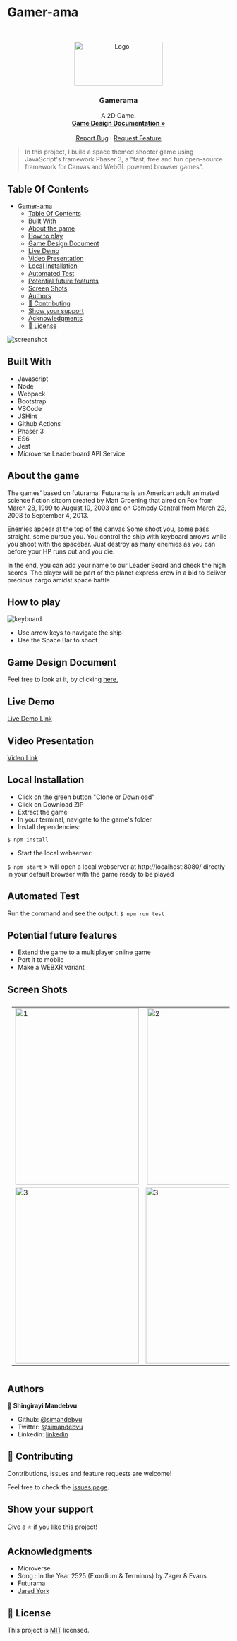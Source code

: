 # Gamer-ama

<br />
<p align="center">
  <a href="https://github.com/simandebvu/gamer-rama/">
    <img src="./gameLogo.jpg" alt="Logo" width="200" height="100">
  </a>

  <h3 align="center">Gamerama</h3>

  <p align="center">
    A 2D Game.
    <br />
    <a href="https://docs.google.com/document/d/1-zNJmz-6qaaU-A0K27EK4gqOucXgGByr81MkmnZPCzI/edit?usp=sharing"><strong>Game Design Documentation »</strong></a>
    <br />
    <br />
    <a href="hhttps://github.com/simandebvu/gamer-rama/issues/">Report Bug</a>
    ·
    <a href="https://github.com/simandebvu/gamer-rama/">Request Feature</a>
  </p>
</p>

> In this project, I build a space themed shooter game using JavaScript's framework Phaser 3, a "fast, free and fun open-source framework for Canvas and WebGL powered browser games".

## Table Of Contents

- [Gamer-ama](#gamer-ama)
  - [Table Of Contents](#table-of-contents)
  - [Built With](#built-with)
  - [About the game](#about-the-game)
  - [How to play](#how-to-play)
  - [Game Design Document](#game-design-document)
  - [Live Demo](#live-demo)
  - [Video Presentation](#video-presentation)
  - [Local Installation](#local-installation)
  - [Automated Test](#automated-test)
  - [Potential future features](#potential-future-features)
  - [Screen Shots](#screen-shots)
  - [Authors](#authors)
  - [🤝 Contributing](#-contributing)
  - [Show your support](#show-your-support)
  - [Acknowledgments](#acknowledgments)
  - [📝 License](#-license)

![screenshot](./app-screenshot.gif)

## Built With

- Javascript
- Node
- Webpack
- Bootstrap
- VSCode
- JSHint
- Github Actions
- Phaser 3
- ES6
- Jest
- Microverse Leaderboard API Service

## About the game 

The games’ based on futurama. Futurama is an American adult animated science fiction sitcom created by Matt Groening that aired on Fox from March 28, 1999 to August 10, 2003 and on Comedy Central from March 23, 2008 to September 4, 2013.

Enemies appear at the top of the canvas Some shoot you, some pass straight, some pursue you. You control the ship with keyboard arrows while you shoot with the spacebar. Just destroy as many enemies as you can before your HP runs out and you die.

In the end, you can add your name to our Leader Board and check the high scores.
The player will be part of the planet express crew in a bid to deliver precious cargo amidst space battle. 

## How to play

![keyboard](./keyboard.png)

- Use arrow keys to navigate the ship
- Use the Space Bar to shoot

## Game Design Document

Feel free to look at it, by clicking [here.](https://docs.google.com/document/d/1-zNJmz-6qaaU-A0K27EK4gqOucXgGByr81MkmnZPCzI/edit?usp=sharing)
  
## Live Demo

[Live Demo Link](https://gamer-ama.netlify.app/)

## Video Presentation

[Video Link](https://www.loom.com/share/442b8206929b40d3abd4a21dc6478ade)

## Local Installation 

- Click on the green button "Clone or Download"
- Click on Download ZIP
- Extract the game
- In your terminal, navigate to the game's folder
- Install dependencies:

`$ npm install`

- Start the local webserver:

`$ npm start` > will open a local webserver at http://localhost:8080/ directly in your default browser with the game ready to be played

## Automated Test
Run the command and see the output: `$ npm run test`

## Potential future features

- Extend the game to a multiplayer online game
- Port it to mobile
- Make a WEBXR variant

## Screen Shots

<table style="padding:10px">
  <tr>
    <td> 
         <img src=".\MenuScene.png"  alt="1" width = 280px height = 400px ></td>      
 <td><img src=".\OptionsScene.png" align="right" alt="2" width = 280px height = 400px></td>
   <td><img src=".\GameOverScene.png" alt="3" width = 280px height = 400px></td>     
  </tr>
  <tr>
     <td><img src=".\GameScene.png" alt="3" width = 280px height = 400px></td>     
     <td><img src=".\LeaderboardScene.png" alt="3" width = 280px height = 400px></td> 
          <td><img src=".\GameScene.png" alt="3" width = 280px height = 400px></td>     
     <td><img src=".\CreditsScene.png" alt="3" width = 280px height = 400px></td> 
     </tr> 
</table>

## Authors

👤 **Shingirayi Mandebvu**

- Github: [@simandebvu](https://github.com/simandebvu)
- Twitter: [@simandebvu](https://twitter.com/simandebvu)
- Linkedin: [linkedin](https://linkedin.com/in/simandebvu)

## 🤝 Contributing

Contributions, issues and feature requests are welcome!

Feel free to check the [issues page](issues/).

## Show your support

Give a ⭐️ if you like this project!

## Acknowledgments

- Microverse
- Song : In the Year 2525 (Exordium & Terminus) by Zager & Evans
- Futurama 
- [Jared York](https://learn.yorkcs.com/)

## 📝 License

This project is [MIT](lic.url) licensed.
